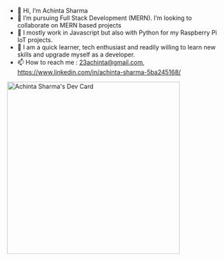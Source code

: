 - 👋 Hi, I’m Achinta Sharma
- 👀 I’m pursuing Full Stack Development (MERN). I’m looking to collaborate on MERN based projects
- 🌱 I mostly work in Javascript but also with Python for my Raspberry Pi IoT projects.
- 💞️ I am a quick learner, tech enthusiast and readily willing to learn new skills and upgrade myself as a developer.
- 📫 How to reach me : 23achinta@gmail.com, https://www.linkedin.com/in/achinta-sharma-5ba245168/

<a href="https://app.daily.dev/Achinta_Sharma"><img src="https://api.daily.dev/devcards/ae889590027046789c750695f7416a54.png?r=s70" width="400" alt="Achinta Sharma's Dev Card"/></a>

<!---
AchintaSharma/AchintaSharma is a ✨ special ✨ repository because its `README.md` (this file) appears on your GitHub profile.
You can click the Preview link to take a look at your changes.
--->

